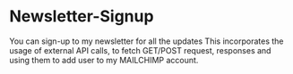# Newsletter-Signup
You can sign-up to my newsletter for all the updates
This incorporates the usage of external API calls, to fetch GET/POST request, responses and using them to add user to my MAILCHIMP account.
